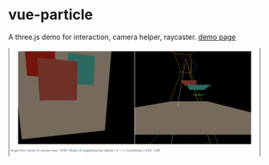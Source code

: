 # vue-particle
A three.js demo for interaction, camera helper, raycaster. [demo page](https://hydraslay.github.io/vue-particle/dist/)

[![screenshot](https://raw.githubusercontent.com/hydraslay/vue-particle/master/intro.png)](https://hydraslay.github.io/vue-particle/dist/)

